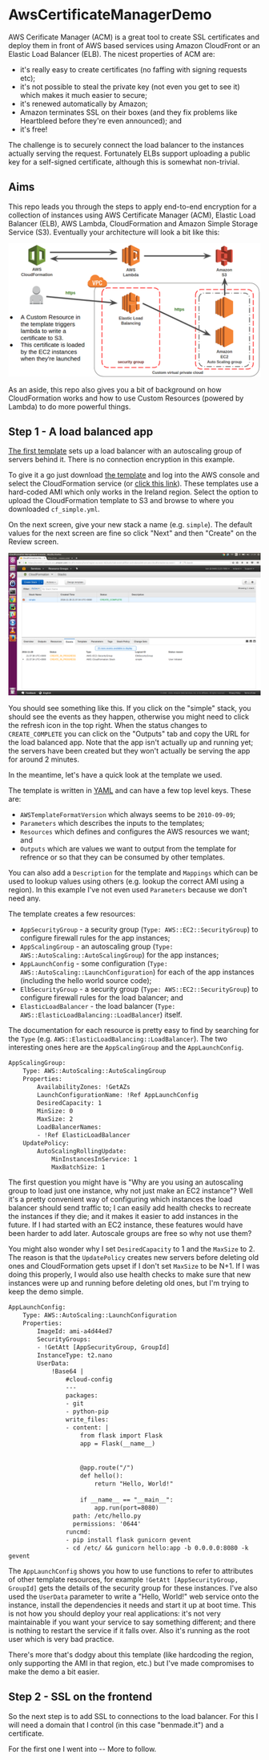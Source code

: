 # AwsCertificateManagerDemo

AWS Cerificate Manager (ACM) is a great tool to create SSL certificates and deploy them in front of AWS based services using Amazon CloudFront or an Elastic Load Balancer (ELB).  The nicest properties of ACM are:

* it's really easy to create certificates (no faffing with signing requests etc);
* it's not possible to steal the private key (not even you get to see it) which makes it much easier to secure;
* it's renewed automatically by Amazon;
* Amazon terminates SSL on their boxes (and they fix problems like Heartbleed before they're even announced); and
* it's free!

The challenge is to securely connect the load balancer to the instances actually serving the request.  Fortunately ELBs support uploading a public key for a self-signed certificate, although this is somewhat non-trivial.

## Aims

This repo leads you through the steps to apply end-to-end encryption for a collection of instances using AWS Certificate Manager (ACM), Elastic Load Balancer (ELB), AWS Lambda, CloudFormation and Amazon Simple Storage Service (S3).  Eventually your architecture will look a bit like this:

![User traffic is terminated on ELB, traffic is re-encrypted between the ELB and instances using a self signed certificate which is created by AWS Lambda and loaded from S3 when the instances boot](https://github.com/bewt85/AwsCertificateManagerDemo/raw/master/images/acm_s3_ssl_cert_demo.png "Architecture overview")

As an aside, this repo also gives you a bit of background on how CloudFormation works and how to use Custom Resources (powered by Lambda) to do more powerful things.

## Step 1 - A load balanced app

[The first template](cf_simple.yml) sets up a load balancer with an autoscaling group of servers behind it.  There is no connection encryption in this example.

To give it a go just download [the template](cf_simple.yml) and log into the AWS console and select the CloudFormation service (or [click this link](https://console.aws.amazon.com/cloudformation/home?region=eu-west-1#/stacks/new?stackName=simple)).  These templates use a hard-coded AMI which only works in the Ireland region.  Select the option to upload the CloudFormation template to S3 and browse to where you downloaded `cf_simple.yml`.

On the next screen, give your new stack a name (e.g. `simple`).  The default values for the next screen are fine so click "Next" and then "Create" on the Review screen.

![Example of the AWS CloudFormation console after creating a stack called "simple".  It shows unread events at the bottom](https://github.com/bewt85/AwsCertificateManagerDemo/raw/master/images/create_simple_stack.png "After creating a simple stack")

You should see something like this.  If you click on the "simple" stack, you should see the events as they happen, otherwise you might need to click the refresh icon in the top right.  When the status changes to `CREATE_COMPLETE` you can click on the "Outputs" tab and copy the URL for the load balanced app.  Note that the app isn't actually up and running yet; the servers have been created but they won't actually be serving the app for around 2 minutes.

In the meantime, let's have a quick look at the template we used.

The template is written in [YAML](http://yaml.org/) and can have a few top level keys.  These are:

* `AWSTemplateFormatVersion` which always seems to be `2010-09-09`;
* `Parameters` which describes the inputs to the templates;
* `Resources` which defines and configures the AWS resources we want; and
* `Outputs` which are values we want to output from the template for refrence or so that they can be consumed by other templates.  

You can also add a `Description` for the template and `Mappings` which can be used to lookup values using others (e.g. lookup the correct AMI using a region).  In this example I've not even used `Parameters` because we don't need any.

The template creates a few resources:

* `AppSecurityGroup` - a security group (`Type: AWS::EC2::SecurityGroup`) to configure firewall rules for the app instances;
* `AppScalingGroup` - an autoscaling group (`Type: AWS::AutoScaling::AutoScalingGroup`) for the app instances;
* `AppLaunchConfig` - some configuration (`Type: AWS::AutoScaling::LaunchConfiguration`) for each of the app instances (including the hello world source code);
* `ElbSecurityGroup` - a security group (`Type: AWS::EC2::SecurityGroup`) to configure firewall rules for the load balancer; and
* `ElasticLoadBalancer` - the load balancer (`Type: AWS::ElasticLoadBalancing::LoadBalancer`) itself.

The documentation for each resource is pretty easy to find by searching for the `Type` (e.g. `AWS::ElasticLoadBalancing::LoadBalancer`).  The two interesting ones here are the `AppScalingGroup` and the `AppLaunchConfig`.

```
AppScalingGroup:
    Type: AWS::AutoScaling::AutoScalingGroup
    Properties:
        AvailabilityZones: !GetAZs
        LaunchConfigurationName: !Ref AppLaunchConfig
        DesiredCapacity: 1
        MinSize: 0
        MaxSize: 2
        LoadBalancerNames:
        - !Ref ElasticLoadBalancer
    UpdatePolicy:
        AutoScalingRollingUpdate:
            MinInstancesInService: 1
            MaxBatchSize: 1
```

The first question you might have is "Why are you using an autoscaling group to load just one instance, why not just make an EC2 instance"?  Well it's a pretty convenient way of configuring which instances the load balancer should send traffic to; I can easily add health checks to recreate the instances if they die; and it makes it easier to add instances in the future.  If I had started with an EC2 instance, these features would have been harder to add later.  Autoscale groups are free so why not use them?

You might also wonder why I set `DesiredCapacity` to 1 and the `MaxSize` to 2.  The reason is that the `UpdatePolicy` creates new servers before deleting old ones and CloudFormation gets upset if I don't set `MaxSize` to be N+1.  If I was doing this properly, I would also use health checks to make sure that new instances were up and running before deleting old ones, but I'm trying to keep the demo simple.

```
AppLaunchConfig:
    Type: AWS::AutoScaling::LaunchConfiguration
    Properties:
        ImageId: ami-a4d44ed7
        SecurityGroups:
        - !GetAtt [AppSecurityGroup, GroupId]
        InstanceType: t2.nano
        UserData:
            !Base64 |
                #cloud-config
                ---
                packages:
                - git
                - python-pip
                write_files:
                - content: |
                    from flask import Flask
                    app = Flask(__name__)


                    @app.route("/")
                    def hello():
                        return "Hello, World!"

                    if __name__ == "__main__":
                        app.run(port=8080)
                  path: /etc/hello.py
                  permissions: '0644'
                runcmd:
                - pip install flask gunicorn gevent
                - cd /etc/ && gunicorn hello:app -b 0.0.0.0:8080 -k gevent
```

The `AppLaunchConfig` shows you how to use functions to refer to attributes of other template resources, for example `!GetAtt [AppSecurityGroup, GroupId]` gets the details of the security group for these instances.  I've also used the `UserData` parameter to write a "Hello, World!" web service onto the instance, install the dependencies it needs and start it up at boot time.  This is not how you should deploy your real applications: it's not very maintainable if you want your service to say something different; and there is nothing to restart the service if it falls over.  Also it's running as the root user which is very bad practice.

There's more that's dodgy about this template (like hardcoding the region, only supporting the AMI in that region, etc.) but I've made compromises to make the demo a bit easier.

## Step 2 - SSL on the frontend

So the next step is to add SSL to connections to the load balancer.  For this I will need a domain that I control (in this case "benmade.it") and a certificate.

For the first one I went into -- More to follow.
